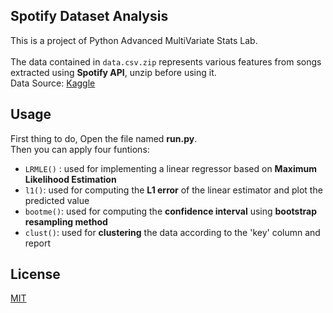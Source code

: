 ## Spotify Dataset Analysis

This is a project of Python Advanced MultiVariate Stats Lab.
<br/>
<br/>
The data contained in `data.csv.zip` represents various features from songs
extracted using **Spotify API**, unzip before using it. 
<br/>
Data Source: [Kaggle](https://www.kaggle.com/yamaerenay/spotify-dataset-19212020-160k-tracks?select=data.csv " Download data directly from here " )


## Usage
First thing to do, Open the file named **run.py**.
<br/>
Then you can apply four funtions:
<br/>
- `LRMLE()` : used for implementing a linear regressor based on **Maximum Likelihood Estimation**
- `l1()`: used for computing the **L1 error** of the linear estimator and plot the predicted value
- `bootme()`: used for computing the **confidence interval** using **bootstrap resampling method**
- `clust()`: used for **clustering** the data according to the 'key' column and report

## License
[MIT](https://choosealicense.com/licenses/mit/)
